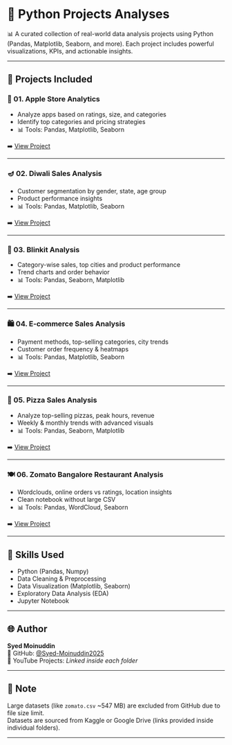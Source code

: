 # 🐍 Python Projects Analyses

📊 A curated collection of real-world data analysis projects using Python (Pandas, Matplotlib, Seaborn, and more). Each project includes powerful visualizations, KPIs, and actionable insights.

---

## 📂 Projects Included

### 📱 01. Apple Store Analytics
- Analyze apps based on ratings, size, and categories
- Identify top categories and pricing strategies
- 📊 Tools: Pandas, Matplotlib, Seaborn

➡️ [View Project](./01_Apple_Store_Analysis)

---

### 🪔 02. Diwali Sales Analysis
- Customer segmentation by gender, state, age group
- Product performance insights
- 📊 Tools: Pandas, Matplotlib, Seaborn

➡️ [View Project](./02_Diwali_Sales_Analysis)

---

### 🛒 03. Blinkit Analysis
- Category-wise sales, top cities and product performance
- Trend charts and order behavior
- 📊 Tools: Pandas, Seaborn, Matplotlib

➡️ [View Project](./03_Blinkit_Analysis)

---

### 🛍️ 04. E-commerce Sales Analysis
- Payment methods, top-selling categories, city trends
- Customer order frequency & heatmaps
- 📊 Tools: Pandas, Matplotlib, Seaborn

➡️ [View Project](./04_Ecommerce_Sales_Analysis)

---

### 🍕 05. Pizza Sales Analysis
- Analyze top-selling pizzas, peak hours, revenue
- Weekly & monthly trends with advanced visuals
- 📊 Tools: Pandas, Seaborn, Matplotlib

➡️ [View Project](./05_Pizza_Sales_Analysis)

---

### 🍽️ 06. Zomato Bangalore Restaurant Analysis
- Wordclouds, online orders vs ratings, location insights
- Clean notebook without large CSV
- 📊 Tools: Pandas, WordCloud, Seaborn

➡️ [View Project](./06_Zomato_Clean_Project)

---

## 🧠 Skills Used

- Python (Pandas, Numpy)
- Data Cleaning & Preprocessing
- Data Visualization (Matplotlib, Seaborn)
- Exploratory Data Analysis (EDA)
- Jupyter Notebook

---

## 🌐 Author

**Syed Moinuddin**  
📘 GitHub: [@Syed-Moinuddin2025](https://github.com/Syed-Moinuddin2025)  
🎥 YouTube Projects: *Linked inside each folder*

---

## 📌 Note

Large datasets (like `zomato.csv` ~547 MB) are excluded from GitHub due to file size limit.  
Datasets are sourced from Kaggle or Google Drive (links provided inside individual folders).

---

